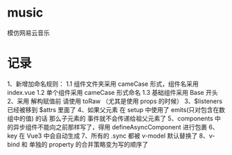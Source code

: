 # music
模仿网易云音乐


# 记录

1、新增加命名规则：
    1.1 组件文件夹采用 cameCase 形式，组件名采用 index.vue
    1.2 单个组件采用 cameCase 形式命名
    1.3 基础组件采用 Base 开头
2、采用 解构赋值前 请使用 toRaw （尤其是使用 props 的时候）
3、$listeners 已经被移到 $attrs 里面了 
4、如果父元素 在 setup 中使用了 emits(只对包含在数组中的值) 的话 那么子元素的 事件就不会传递给祖父元素了 
5、components 中的异步组件不能向之前那样写了，得用 defineAsyncComponent 进行包裹
6、key 在 Vue3 中会自动生成
7、所有的 .sync 都被 v-model 默认替换了
8、v-bind 和 单独的 property 的合并策略变为写的顺序了